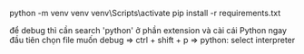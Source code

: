 python -m venv venv
venv\Scripts\activate
pip install -r requirements.txt

để debug thì cần search 'python' ở phần extension và cài cái Python ngay đầu tiên
chọn file muốn debug => ctrl + shift + p => python: select interpreter